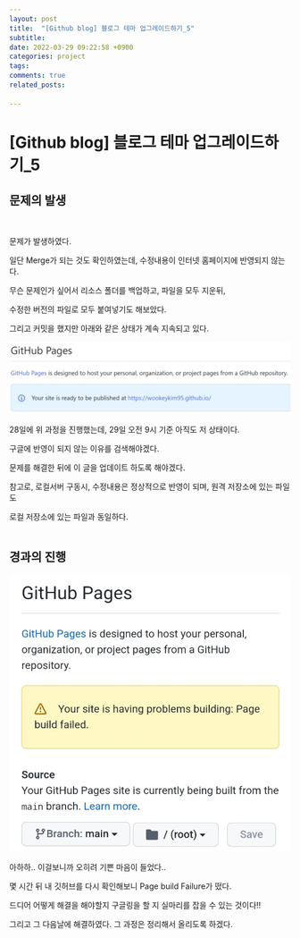 ```yaml
---
layout: post
title:  "[Github blog] 블로그 테마 업그레이드하기_5"
subtitle: 
date: 2022-03-29 09:22:58 +0900
categories: project
tags:
comments: true
related_posts:

---
```


# [Github blog] 블로그 테마 업그레이드하기_5

## 문제의 발생<br/>
<br/>

문제가 발생하였다.<br/>

일단 Merge가 되는 것도 확인하였는데, 수정내용이 인터넷 홈페이지에 반영되지 않는다.<br/>

무슨 문제인가 싶어서 리소스 폴더를 백업하고, 파일을 모두 지운뒤,<br/>

수정한 버전의 파일로 모두 붙여넣기도 해보았다.<br/>

그리고 커밋을 했지만 아래와 같은 상태가 계속 지속되고 있다.<br/>

![현 상태](https://github.com/WookeyKim95/WookeyKim95.github.io/blob/main/assets/img/project/2022-03-29-project_1.jpg?raw=true)

28일에 위 과정을 진행했는데, 29일 오전 9시 기준 아직도 저 상태이다.<br/>

구글에 반영이 되지 않는 이유를 검색해야겠다.<br/>

문제를 해결한 뒤에 이 글을 업데이트 하도록 해야겠다.<br/>

참고로, 로컬서버 구동시, 수정내용은 정상적으로 반영이 되며, 원격 저장소에 있는 파일도<br/>

로컬 저장소에 있는 파일과 동일하다.<br/>
<br/>

## 경과의 진행

![경과](https://github.com/WookeyKim95/WookeyKim95.github.io/blob/main/assets/img/project/2022-03-29-project_2.jpg?raw=true)

아하하.. 이걸보니까 오히려 기쁜 마음이 들었다..<br/>

몇 시간 뒤 내 깃허브를 다시 확인해보니 Page build Failure가 떴다.<br/>

드디어 어떻게 해결을 해야할지 구글링을 할 지 실마리를 잡을 수 있는 것이다!!<br/>

그리고 그 다음날에 해결하였다. 그 과정은 정리해서 올리도록 하겠다.<br/>
